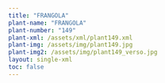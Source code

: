 ```yaml
---
title: "FRANGOLA"
plant-name: "FRANGOLA"
plant-number: "149"
plant-xml: /assets/xml/plant149.xml
plant-img: /assets/img/plant149.jpg
plant-img2: /assets/img/plant149_verso.jpg
layout: single-xml
toc: false
---
```

